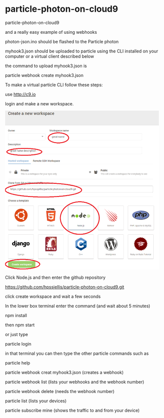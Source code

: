 # particle-photon-on-cloud9
particle-photon-on-cloud9

and a really easy example of using webhooks




photon-json.ino should be flashed to the Particle photon


myhook3.json should be uploaded to particle using the CLI installed on your computer or a virtual client described below

the command to upload myhook3.json is 

particle webhook create myhook3.json




To make a virtual particle CLI follow these steps:


use http://c9.io

login and make a new workspace.


![](cloud9-setup.png)


Click Node.js and then enter the github repository

https://github.com/hpssjellis/particle-photon-on-cloud9.git


click create workspace and wait a few seconds


In the lower box terminal enter the command (and wait about 5 minutes)

npm install


then npm start

or just type

particle login

in that terminal you can then type the other particle commands such as


particle help

particle webhook creat myhook3.json      (creates a webhook)

particle webhook list      (lists your webhooks and the webhook number)

particle webhook delete           (needs the webhook number)



particle list         (lists your devices)

particle subscribe mine    (shows the traffic to and from your device)

